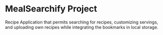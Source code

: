 # MealSearchify Project

Recipe Application that permits searching for recipes, customizing servings, and uploading own recipes while integrating the bookmarks in local storage.
